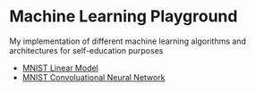 # Machine Learning Playground

My implementation of different machine learning algorithms and architectures for self-education purposes

* [MNIST Linear Model](mnist_linear.ipynb)
* [MNIST Convoluational Neural Network](mnist_conv.ipynb)

